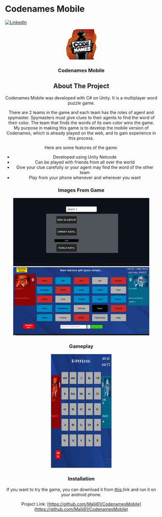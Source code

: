 # Codenames Mobile
<a name="readme-top"></a>

[![LinkedIn][linkedin-shield]][linkedin-url]



<div align="center">
  <a href="https://github.com/Malii61/CubeSurfer">
    <img src="Images/logo.jpg" alt="Logo" width="100" height="100">
  </a>

  <h3 align="center">Codenames Mobile</h3>

<!-- ABOUT THE PROJECT -->
## About The Project

Codenames Mobile was developed with C# on Unity. It is a multiplayer word puzzle game.
 
There are 2 teams in the game and each team has the roles of agent and spymaster. Spymasters must give clues to their agents to find the word of their color. The team that finds the words of its own color wins the game.
My purpose in making this game is to develop the mobile version of Codenames, which is already played on the web, and to gain experience in this process.
  
  
Here are some features of the game:
* Developed using Unity Netcode
* Can be played with friends from all over the world
* Give your clue carefully or your agent may find the word of the other team
* Play from your phone whenever and wherever you want
 
  
### Images From Game
  <img src="/Images/main%20menu.png" width="450" height="225"/>
  <img src="/Images/in%20game%201.png" width="450" height="225"/>
  
 ### Gameplay
  <img src="/Images/Gameplay.gif" width="200" height="375"/>
  
  
### Installation
 <a>
    If you want to try the game, you can download it from <a href="https://github.com/Malii61/CodenamesMobile/blob/main/Build/CodenamesMobile.apk"> this </a> link and run it on your android phone.


   
   
Project Link: [https://github.com/Malii61/CodenamesMobile](https://github.com/Malii61/CodenamesMobile)


[linkedin-shield]: https://img.shields.io/badge/-LinkedIn-black.svg?style=for-the-badge&logo=linkedin&colorB=555
[linkedin-url]: https://www.linkedin.com/in/muhammed-ali-tural/
 
